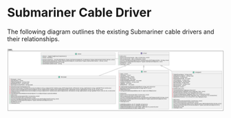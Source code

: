 # Submariner Cable Driver

The following diagram outlines the existing Submariner cable drivers and their relationships.

![Submariner cable driver class diagram](../images/CableDriverUMLClass.png)